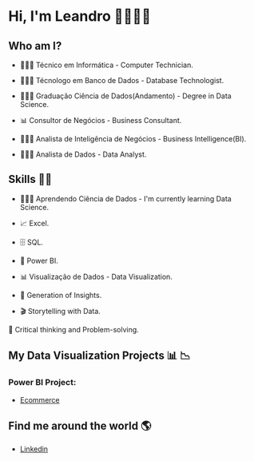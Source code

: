 # **Hi, I'm Leandro** 👨🏻‍💻👋 

## Who am I? 

* 🧑🏻‍🎓 Técnico em Informática - Computer Technician.

* 🧑🏻‍🎓 Técnologo em Banco de Dados - Database Technologist.
 
* 👨🏻‍💻 Graduação Ciência de Dados(Andamento) -  Degree in Data Science.
 
* 📊 Consultor de Negócios - Business Consultant.
 
* 👨🏻‍💻 Analista de Inteligência de Negócios - Business Intelligence(BI).
 
* 👨🏻‍💻 Analista de Dados - Data Analyst.

## Skills 👩‍💻

* 👨🏻‍💻 Aprendendo Ciência de Dados - I'm currently learning Data Science.
 
* 📈 Excel.
 
* 🗄 SQL.
 
* 🧮 Power BI.
 
* 📊 Visualização de Dados - Data Visualization. 
 
* 🧪 Generation of Insights.
 
* 🎬 Storytelling with Data.

🧠 Critical thinking and Problem-solving.

## My Data Visualization Projects 📊 :chart_with_downwards_trend:
  
### Power BI Project: 
 
* [Ecommerce](https://github.com/LeandroDatabase/Ecommerce)

## Find me around the world :earth_americas:

*  [Linkedin](https://www.linkedin.com/in/leandrobsluiz/)

